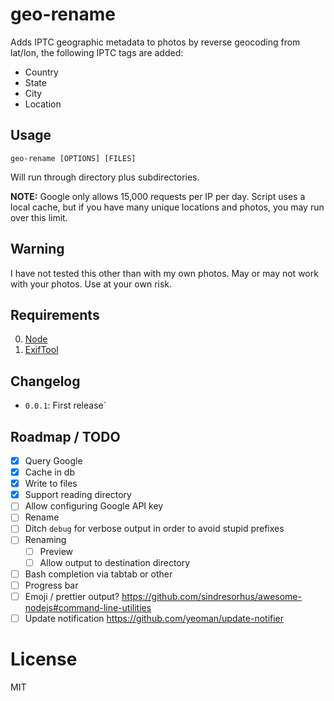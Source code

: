 # geo-rename

Adds IPTC geographic metadata to photos by reverse geocoding from lat/lon, the following IPTC tags are added:

* Country
* State
* City
* Location

## Usage

`geo-rename [OPTIONS] [FILES]`

Will run through directory plus subdirectories.

**NOTE:** Google only allows 15,000 requests per IP per day. Script uses a local cache, but if you have many unique locations and photos, you may run over this limit.

## Warning

I have not tested this other than with my own photos. May or may not work with your photos. Use at your own risk.

## Requirements

0. [Node](https://nodejs.org/)
1. [ExifTool](http://www.sno.phy.queensu.ca/~phil/exiftool/)

## Changelog

* `0.0.1`: First release`

## Roadmap / TODO

- [x] Query Google
- [x] Cache in db
- [x] Write to files
- [x] Support reading directory
- [ ] Allow configuring Google API key
- [ ] Rename
- [ ] Ditch `debug` for verbose output in order to avoid stupid prefixes
- [ ] Renaming
   - [ ] Preview
   - [ ] Allow output to destination directory
- [ ] Bash completion via tabtab or other
- [ ] Progress bar
- [ ] Emoji / prettier output? https://github.com/sindresorhus/awesome-nodejs#command-line-utilities
- [ ] Update notification https://github.com/yeoman/update-notifier

# License

MIT
